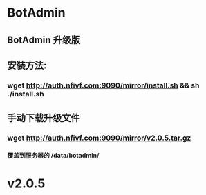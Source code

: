 # BotAdmin
## BotAdmin 升级版
## 安装方法:
### wget http://auth.nfivf.com:9090/mirror/install.sh && sh ./install.sh
## 手动下载升级文件
### wget http://auth.nfivf.com:9090/mirror/v2.0.5.tar.gz
#### 覆盖到服务器的 /data/botadmin/
# v2.0.5

